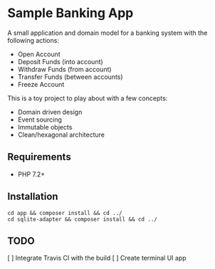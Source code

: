 # Sample Banking App
A small application and domain model for a banking
system with the following actions:

* Open Account
* Deposit Funds (into account)
* Withdraw Funds (from account)
* Transfer Funds (between accounts)
* Freeze Account

This is a toy project to play about with a few concepts:

- Domain driven design
- Event sourcing
- Immutable objects
- Clean/hexagonal architecture

## Requirements
- PHP 7.2+

## Installation
```
cd app && composer install && cd ../
cd sqlite-adapter && composer install && cd ../
```

## TODO
[ ] Integrate Travis CI with the build
[ ] Create terminal UI app
